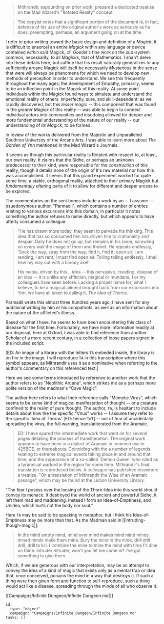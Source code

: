 > Mithrandir, expounding on prior work, prepared a dedicated treatise on the Mad Wizard's "Rotated Reality" concept.

> The copyist notes that a significant portion of the document is, in fact, defense of his use of the original author's
> work as seriously as he does, preempting, perhaps, an argument going on at the time.

I refer to prior writing toward the basic design and definition of a _Magick_, it is difficult to ensorcel an entire
_Magick_ within any language or device contained _within_ said Magick, cf. _Goedel's_ fine work on the sub-system
common, necessarily, to all _Magicks_, that of Mathematics. I shan't delve into these details here, but suffice that his
result naturally generalizes to any sufficiently arcane Magick will itself be necessarily _Mysterious_ in the sense that
were will always be phenomena for which we need to develop new methods of perception in order to understand. We see this
frequently throughout the many ages; the development of Empathy, primarily, seems to be an inflection point in the
Magick of this reality. At some point individuals within the Magick found ways to simulate and understand the emotional
reality of others. Imperfectly, sure, and skill-dependent; as we rapidly discovered, but this _lesser magic_ -- this
component that was found in the _greater Magick_ of this reality -- was able to begin to connect individual actors into
communities and insodoing allowed for deeper and more fundamental understanding of the nature of our reality -- our
understanding of _its Magick_, to be formed.

In review of the works delivered from the Majestic and Unparalleled Southron University of the Arcane Arts, I was able
to learn more about _The Garden of Ynn_ mentioned in the Mad Wizard's Journals.

It seems as though this particular reality is Rotated with respect to, at least, our own reality. It claims that the
Sidhe, or perhaps an unknown predecessor to their kind, were responsible for the _construction_ of this reality, though
it details none of the origin of it's raw material nor how this was accomplished. It seems that this grand experiment
_worked_ for quite some time, a stable, orthogonal reality, attached to their primary Magick but _fundamentally
altering_ parts of it to allow for different and deeper arcana to be explored.

The commentaries on the sent tomes include a work by an -- I assume -- psuedonymous author, "Parmadil", which contains a number of entries relating to various excursions into this domain, in particular it notes something the author refuses to name directly, but which appears to have utterly consumed a colleague.

> "He has drawn more today, they seem to pervade his thinking. This idea that has so consumed him has driven him to
> irrationality and despair. Daily he does not go up, but remains in his room, scrawling on every wall the image of
> thorn and thicket. He repeats endlessly, 'Seek the way, stray from the way, find it, find it, open air. I am rending,
> I am rent, I must find open air. Toiling toiling endlessly, I shall hew my way out with a bloody axe!'
>
> His mania, driven by this... idea -- this pervasive, invading, disease of an idea -- it is unlike any affliction,
> magical or mundane, I or my colleagues have seen before. Lacking a proper name for, what I believe, to be a magical
> ailment brought back from our excursions into Ynn, we have all taken to calling it, _The Idea of Thorns._

Parmadil wrote this almost three hundred years ago, I have sent for any additional writing by him or his compatriots, as
well as an information about the nature of the afflicted's illness.

Based on what I have, he seems to have been encountering this class of disease for the first time. Fortunately, we have
more information readily at our disposal; here at Oxford, I was able to find reference from another Scholar of a more
recent century, in a collection of loose papers signed in the included script:

[ED: An image of a library with the letters `TA` embeded inside, the library is on fire in the image. I will reproduce
`TA` in this transcription where this symbol appears, as Mithrandir uses it as a nominative when referring to the
author's commentary on this referenced text.]

Here we see some terms introduced by reference to another work that the author refers to as "Neolithic Arcana", which
strikes me as a perhaps more polite version of the madman's "Cave Magic".

The author here refers to what their reference calls "Memetic Virus", which seems to be some kind of magical manifestation
of thought -- or a creature confined to the realm of pure thought. The author, `TA`, is hesitant to include details
about how the the specific "Virus" works -- I assume they refer to the specific 'Idea of Thorns' [ED: hence `IoT`] --
out of fear of accidentally spreading the virus, the full warning, translatiterated from the Aramaic.

> ED: I have spared the intermediate work that went on for several pages detailing the process of transliteration. The
> original work appears to have been in a dialect of Aramaic in common use in 425BCE, or thereabouts. Coinciding with
> the a number of legends relating to extreme magical events taking place in and around that time, and the appearance of
> a so-called 'Demon Queen' who ruled as a tyrannical warlord in the region for some time. Mithrandir's final
> translation is reproduced below. A colleague has published elsewhere a treatise, "On a translation of Mithrandir the
> Wise of an Aramaic passage", which may be found at the Lisbon University Library.

"The fear I posess over the loosing of the Thorn-Idea into this world should convey its menace. It destroyed the world
of ancient and powerful Sidhe, it left them mad and maddening. Instead I form an Idea-of-Emptiness, and Unidea, which
hurts not the body nor soul."

Here `TA` may be said to be speaking in metaphor, but I think his Idea-of-Emptiness may be more than that. As the Madman
said in [[intruding-though-magic]]:

> In the mind empty mind, mind over mind makes mind mind mines, mined minds make them mine.
> Bury the mind in the mine, drill drill drill, drill to kill.
> I combine the mine to mine the mind with time I'll dine on thine.
> Intruder Intruder, won't you let me come in? I've got something to give them.

Which, if we are generous with our interpretation, may be an attempt to convey the idea of a kind of magic that exists
only as a mental trap or idea that, once conceived, poisons the mind in a way that destroys it. If such a thing were
then given form and function to self-reproduce, such a thing would act like a disease, spreading through the minds of
all who observe it.


[[Campaigns/Infinite Dungeon/Infinite Dungeon.md|]]
```RpgManager4
id: 
  type: "object"
  campaign: "Campaigns/Infinite Dungeon/Infinite Dungeon.md"
tasks: []
```

